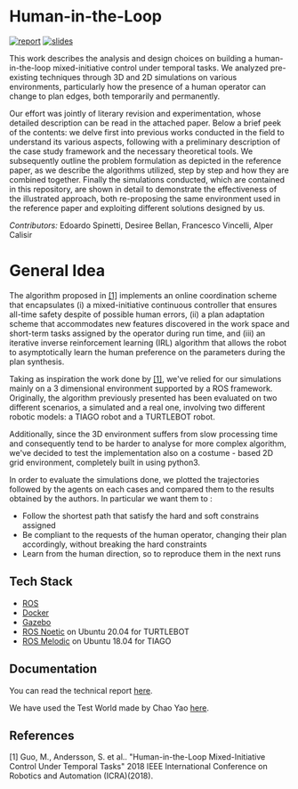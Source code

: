 # Human-in-the-Loop
[![report](https://img.shields.io/badge/Report-pdf-lightgrey)]() [![slides](https://img.shields.io/badge/Slides-ppt-blue)]() 

This work describes the analysis and design choices on building a human-in-the-loop mixed-initiative control under temporal tasks. We analyzed pre-existing techniques through 3D and 2D simulations on various environments, particularly how the presence of a human operator can change to plan edges, both temporarily and permanently.

Our effort was jointly of literary revision and experimentation, whose detailed description can be read in the attached paper. Below a brief peek of the contents: we delve first into previous works conducted in the field to understand its various aspects, following with a preliminary description of the case study framework and the necessary theoretical tools. We subsequently outline the problem formulation as depicted in the reference paper, as we describe the algorithms utilized, step by step and how they are combined together. Finally the simulations conducted, which are contained in this repository, are shown in detail to demonstrate the effectiveness of the illustrated approach, both re-proposing the same environment used in the reference paper and exploiting different solutions designed by us. 

*Contributors:* Edoardo Spinetti, Desiree Bellan, Francesco Vincelli, Alper Calisir


# General Idea
The algorithm proposed in [[1]](#1) implements an online coordination scheme that encapsulates (i) a mixed-initiative continuous controller that ensures all-time safety despite of possible human errors, (ii) a plan adaptation scheme that accommodates new features discovered in the work space and short-term tasks assigned by the operator during run time, and (iii) an iterative inverse reinforcement learning (IRL) algorithm that allows the robot to asymptotically learn the human preference on the parameters during the plan synthesis. 


Taking as inspiration the work done by [[1]](#1), we've relied for our simulations mainly on a 3 dimensional environment supported by a ROS framework. Originally, the algorithm previously presented has been evaluated on two different scenarios, a simulated and a real one, involving two different robotic models: a TIAGO robot and a TURTLEBOT robot. 

Additionally, since the 3D environment suffers from slow processing time and consequently tend to be harder to analyse for more complex algorithm, we've decided to test the implementation also on a costume - based 2D grid environment, completely built in using python3.

In order to evaluate the simulations done, we plotted the trajectories followed by the agents on each cases and compared them to the results obtained by the authors. In particular we want them to :
- Follow the shortest path that satisfy the hard and soft constrains assigned
- Be compliant to the requests of the human operator, changing their plan accordingly, without breaking the hard constraints
- Learn from the human direction, so to reproduce them in the next runs

## Tech Stack
- [ROS]
- [Docker]
- [Gazebo]
- [ROS Noetic] on Ubuntu 20.04 for TURTLEBOT
- [ROS Melodic] on Ubuntu 18.04 for TIAGO

## Documentation
You can read the technical report [here]().

We have used the Test World made by Chao Yao [here](https://github.com/chaolmu/gazebo_models_worlds_collection).

## References
<a id="1">[1]</a> 
Guo, M., Andersson, S. et al..
"Human-in-the-Loop Mixed-Initiative Control Under Temporal Tasks"
2018 IEEE International Conference on Robotics and Automation (ICRA)(2018).



   [ROS]: <http://wiki.ros.org>
   [Docker]: <https://www.docker.com>
   [Gazebo]: <http://gazebosim.org>
   [ROS Noetic]: <http://wiki.ros.org/noetic>
   [ROS Melodic]: <http://wiki.ros.org/melodic>
